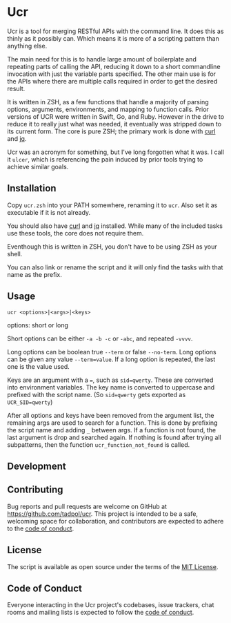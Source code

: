 # Ucr

Ucr is a tool for merging RESTful APIs with the command line.  It does this as thinly as it possibly can.  Which means it is more of a scripting pattern than anything else.

The main need for this is to handle large amount of boilerplate and repeating parts of calling the API, reducing it down to a short commandline invocation with just the variable parts specified.  The other main use is for the APIs where there are multiple calls required in order to get the desired result. 

It is written in ZSH, as a few functions that handle a majority of parsing options, arguments, environments, and mapping to function calls.  Prior versions of UCR were written in Swift, Go, and Ruby.  However in the drive to reduce it to really just what was needed, it eventually was stripped down to its current form.  The core is pure ZSH; the primary work is done with [curl][] and [jq][].

Ucr was an acronym for something, but I've long forgotten what it was.  I call it `ulcer`, which is referencing the pain induced by prior tools trying to achieve similar goals.

## Installation

Copy `ucr.zsh` into your PATH somewhere, renaming it to `ucr`.  Also set it as executable if it is not already.

You should also have [curl][] and [jq][] installed.  While many of the included tasks use these tools, the core does not require them.

Eventhough this is written in ZSH, you don't have to be using ZSH as your shell.

You can also link or rename the script and it will only find the tasks with that name as the prefix.

## Usage

`ucr <options>|<args>|<keys>`

options: short or long

Short options can be either `-a -b -c` or `-abc`, and repeated `-vvvv`.

Long options can be boolean true `--term` or false `--no-term`.  Long options can be given any value `--term=value`.  If a long option is repeated, the last one is the value used.

Keys are an argument with a `=`, such as `sid=qwerty`.  These are converted into environment variables.  The key name is converted to uppercase and prefixed with the script name. (So `sid=qwerty` gets exported as `UCR_SID=qwerty`)

After all options and keys have been removed from the argument list, the remaining args are used to search for a function.  This is done by prefixing the script name and adding `_` between args.  If a function is not found, the last argument is drop and searched again. If nothing is found after trying all subpatterns, then the function `ucr_function_not_found` is called.

## Development


## Contributing

Bug reports and pull requests are welcome on GitHub at https://github.com/tadpol/ucr. This project is intended to be a safe, welcoming space for collaboration, and contributors are expected to adhere to the [code of conduct](https://github.com/tadpol/ucr/blob/master/CODE_OF_CONDUCT.md).


## License

The script is available as open source under the terms of the [MIT License](https://opensource.org/licenses/MIT).

## Code of Conduct

Everyone interacting in the Ucr project's codebases, issue trackers, chat rooms and mailing lists is expected to follow the [code of conduct](https://github.com/tadpol/ucr/blob/master/CODE_OF_CONDUCT.md).

[curl]: https://curl.se
[jq]: https://stedolan.github.io/jq/

